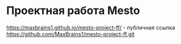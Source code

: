 # Проектная работа Mesto

https://maxbrains1.github.io/mesto-project-ff/ - публичная ссылка
https://github.com/MaxBrains1/mesto-project-ff.git

